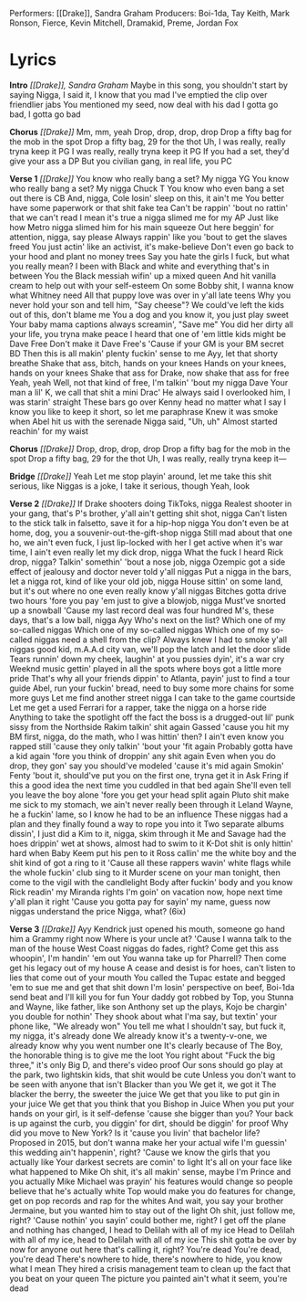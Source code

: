 Performers: [[Drake]], Sandra Graham
Producers: Boi-1da, Tay Keith, Mark Ronson, Fierce, Kevin Mitchell, Dramakid, Preme, Jordan Fox
# Lyrics
**Intro**
*[[Drake]], Sandra Graham*
Maybe in this song, you shouldn't start by saying
Nigga, I said it, I know that you mad
I've emptied the clip over friendlier jabs
You mentioned my seed, now deal with his dad
I gotta go bad, I gotta go bad

**Chorus**
*[[Drake]]*
Mm, mm, yeah
Drop, drop, drop, drop
Drop a fifty bag for the mob in the spot
Drop a fifty bag, 29 for the thot
Uh, I was really, really tryna keep it PG
I was really, really tryna keep it PG
If you had a set, they'd give your ass a DP
But you civilian gang, in real life, you PC

**Verse 1**
*[[Drake]]*
You know who really bang a set? My nigga YG
You know who really bang a set? My nigga Chuck T
You know who even bang a set out there is CB
And, nigga, Cole losin' sleep on this, it ain't me
You better have some paperwork or that shit fake tea
Can't bе rappin' 'bout no rattin' that we can't read
I mean it's truе a nigga slimed me for my AP
Just like how Metro nigga slimed him for his main squeeze
Out here beggin' for attention, nigga, say please
Always rappin' like you 'bout to get the slaves freed
You just actin' like an activist, it's make-believe
Don't even go back to your hood and plant no money trees
Say you hate the girls I fuck, but what you really mean?
I been with Black and white and everything that's in between
You the Black messiah wifin' up a mixed queen
And hit vanilla cream to help out with your self-esteem
On some Bobby shit, I wanna know what Whitney need
All that puppy love was over in y'all late teens
Why you never hold your son and tell him, "Say cheese"?
We could've left the kids out of this, don't blame me
You a dog and you know it, you just play sweet
Your baby mama captions always screamin', "Save me"
You did her dirty all your life, you tryna make peace
I heard that one of 'em little kids might be Dave Free
Don't make it Dave Free's
'Cause if your GM is your BM secret BD
Then this is all makin' plenty fuckin' sense to me
Ayy, let that shorty breathe
Shake that ass, bitch, hands on your knees
Hands on your knees, hands on your knees
Shake that ass for Drake, now shake that ass for free
Yeah, yeah
Well, not that kind of free, I'm talkin' 'bout my nigga Dave
Your man a lil' K, we call that shit a mini Drac'
He always said I overlooked him, I was starin' straight
These bars go over Kenny head no matter what I say
I know you like to keep it short, so let me paraphrase
Knew it was smoke when Abel hit us with the serenade
Nigga said, "Uh, uh"
Almost started reachin' for my waist

**Chorus**
*[[Drake]]*
Drop, drop, drop, drop
Drop a fifty bag for the mob in the spot
Drop a fifty bag, 29 for the thot
Uh, I was really, really tryna keep it—

**Bridge**
*[[Drake]]*
Yeah
Let me stop playin' around, let me take this shit serious, like
Niggas is a joke, I take it serious, though
Yeah, look

**Verse 2**
*[[Drake]]*
If Drake shooters doing TikToks, nigga
Realest shooter in your gang, that's P's brother, y'all ain't getting shit shot, nigga
Can't listen to the stick talk in falsetto, save it for a hip-hop nigga
You don't even be at home, dog, you a souvenir-out-the-gift-shop nigga
Still mad about that one ho, we ain't even fuck, I just lip-locked with her
I get active when it's war time, I ain't even really let my dick drop, nigga
What the fuck I heard Rick drop, nigga? Talkin' somethin' 'bout a nose job, nigga
Ozempic got a side effect of jealousy and doctor never told y'all niggas
Put a nigga in the bars, let a nigga rot, kind of like your old job, nigga
House sittin' on some land, but it's out where no one even really know y'all niggas
Bitches gotta drive two hours 'fore you pay 'em just to give a blowjob, nigga
Must've snorted up a snowball
'Cause my last record deal was four hundred M's, these days, that's a low ball, nigga
Ayy
Who's next on the list?
Which one of my so-called niggas
Which one of my so-called niggas
Which one of my so-called niggas need a shell from the clip?
Always knew I had to smoke y'all niggas
​good kid, m.A.A.d city van, we'll pop the latch and let the door slide
Tears runnin' down my cheek, laughin' at you pussies dyin', it's a war cry
Weeknd music gettin' played in all the spots where boys got a little more pride
That's why all your friends dippin' to Atlanta, payin' just to find a tour guide
Abel, run your fuckin' bread, need to buy some more chains for some more guys
Let me find another street nigga I can take to the game courtside
Let me get a used Ferrari for a rapper, take the nigga on a horse ride
Anything to take the spotlight off the fact the boss is a drugged-out lil' punk sissy from the Northside
Rakim talkin' shit again
Gassed 'cause you hit my BM first, nigga, do the math, who I was hittin' then?
I ain't even know you rapped still 'cause they only talkin' 'bout your 'fit again
Probably gotta have a kid again 'fore you think of droppin' any shit again
Even when you do drop, they gon' say you should've modeled 'cause it's mid again
Smokin' Fenty 'bout it, should've put you on the first one, tryna get it in
Ask Fring if this a good idea the next time you cuddled in that bed again
She'll even tell you leave the boy alone 'fore you get your head split again
Pluto shit make me sick to my stomach, we ain't never really been through it
Leland Wayne, he a fuckin' lame, so I know he had to be an influence
These niggas had a plan and they finally found a way to rope you into it
Two separate albums dissin', I just did a Kim to it, nigga, skim through it
Me and Savage had the hoes drippin' wet at shows, almost had to swim to it
K-Dot shit is only hittin' hard when Baby Keem put his pen to it
Ross callin' me the white boy and the shit kind of got a ring to it
'Cause all these rappers wavin' white flags while the whole fuckin' club sing to it
Murder scene on your man tonight, then come to the vigil with the candlelight
Body after fuckin' body and you know Rick readin' my Miranda rights
I'm goin' on vacation now, hope next time y'all plan it right
'Cause you gotta pay for sayin' my name, guess now niggas understand the price
Nigga, what? (6ix)

**Verse 3**
*[[Drake]]*
Ayy
Kendrick just opened his mouth, someone go hand him a Grammy right now
Where is your uncle at? 'Cause I wanna talk to the man of the house
West Coast niggas do fades, right? Come get this ass whoopin', I'm handin' 'em out
You wanna take up for Pharrell? Then come get his legacy out of my house
A cease and desist is for hoes, can't listen to lies that come out of your mouth
You called the Tupac estate and begged 'em to sue me and get that shit down
I'm losin' perspective on beef, Boi-1da send beat and I'll kill you for fun
Your daddy got robbed by Top, you Stunna and Wayne, like father, like son
Anthony set up the plays, Kojo be chargin' you double for nothin'
They shook about what I'ma say, but textin' your phone like, "We already won"
You tell me what I shouldn't say, but fuck it, my nigga, it's already done
We already know it's a twenty-v-one, we already know why you went number one
It's clearly because of The Boy, the honorable thing is to give me the loot
You right about "Fuck the big three," it's only Big D, and there's video proof
Our sons should go play at the park, two lightskin kids, that shit would be cute
Unless you don't want to be seen with anyone that isn't Blacker than you
We get it, we got it
The blacker the berry, the sweeter the juice
We get that you like to put gin in your juice
We get that you think that you Bishop in Juice
When you put your hands on your girl, is it self-defense 'cause she bigger than you?
Your back is up against the curb, you diggin' for dirt, should be diggin' for proof
Why did you move to New York? Is it 'cause you livin' that bachelor life?
Proposed in 2015, but don't wanna make her your actual wife
I'm guessin' this wedding ain't happenin', right?
'Cause we know the girls that you actually like
Your darkest secrets are comin' to light
It's all on your face like what happened to Mike
Oh shit, it's all makin' sense, maybe I'm Prince and you actually Mike
Michael was prayin' his features would change so people believe that he's actually white
Top would make you do features for change, get on pop records and rap for the whites
And wait, you say your brother Jermaine, but you wanted him to stay out of the light
Oh shit, just follow me, right? 'Cause nothin' you sayin' could bother me, right?
I get off the plane and nothing has changed, I head to Delilah with all of my ice
Head to Delilah with all of my ice, head to Delilah with all of my ice
This shit gotta be over by now for anyone out here that's calling it, right?
You're dead
You're dead, you're dead
There's nowhere to hide, there's nowhere to hide, you know what I mean
They hired a crisis management team to clean up the fact that you beat on your queen
The picture you painted ain't what it seem, you're dead
